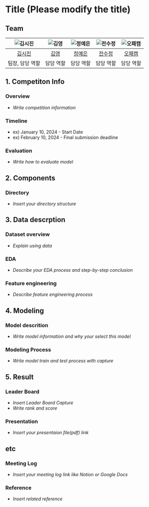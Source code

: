 # Title (Please modify the title)

## Team

| ![김시진](https://avatars.githubusercontent.com/u/156163982?v=4) | ![김영](https://avatars.githubusercontent.com/u/156163982?v=4) | ![정예은](https://avatars.githubusercontent.com/u/156163982?v=4) | ![전수정](https://avatars.githubusercontent.com/u/156163982?v=4) | ![오패캠](https://avatars.githubusercontent.com/u/156163982?v=4) |
| :--------------------------------------------------------------: | :--------------------------------------------------------------: | :--------------------------------------------------------------: | :--------------------------------------------------------------: | :--------------------------------------------------------------: |
|            [김시진](https://github.com/UpstageAILab)             |            [김영](https://github.com/kimyoung9689)             |            [정예은](https://github.com/UpstageAILab)             |            [전수정](https://github.com/UpstageAILab)             |            [오패캠](https://github.com/UpstageAILab)             |
|                            팀장, 담당 역할                             |                            담당 역할                             |                            담당 역할                             |                            담당 역할                             |                            담당 역할                             |

## 1. Competiton Info

### Overview

- _Write competition information_

### Timeline

- ex) January 10, 2024 - Start Date
- ex) February 10, 2024 - Final submission deadline

### Evaluation

- _Write how to evaluate model_

## 2. Components

### Directory

- _Insert your directory structure_

## 3. Data descrption

### Dataset overview

- _Explain using data_

### EDA

- _Describe your EDA process and step-by-step conclusion_

### Feature engineering

- _Describe feature engineering process_

## 4. Modeling

### Model descrition

- _Write model information and why your select this model_

### Modeling Process

- _Write model train and test process with capture_

## 5. Result

### Leader Board

- _Insert Leader Board Capture_
- _Write rank and score_

### Presentation

- _Insert your presentaion file(pdf) link_

## etc

### Meeting Log

- _Insert your meeting log link like Notion or Google Docs_

### Reference

- _Insert related reference_
